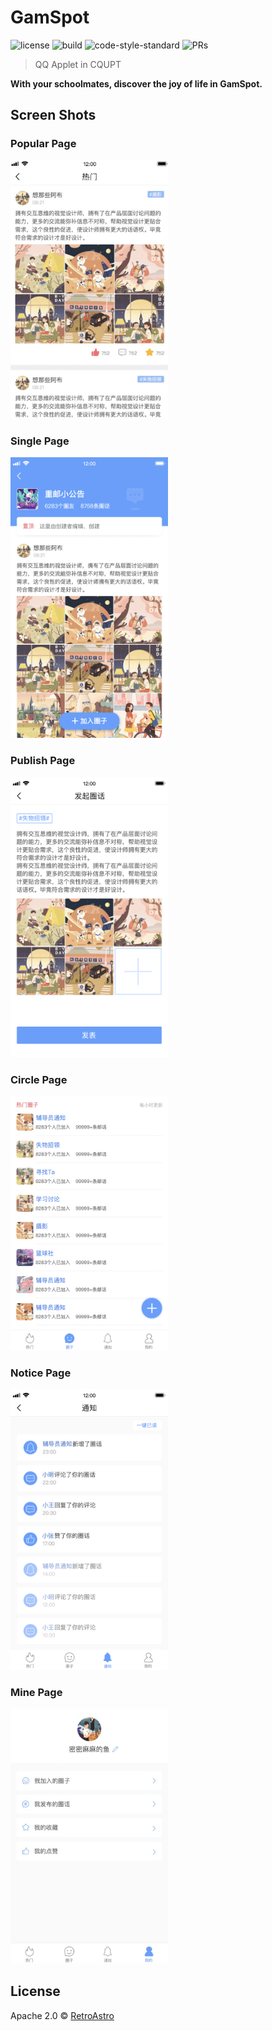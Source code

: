 # GamSpot

![license](https://img.shields.io/badge/license-Apache--2.0-blue.svg) ![build](https://img.shields.io/badge/build-passing-brightgreen.svg) ![code-style-standard](https://img.shields.io/badge/code--style-standard-brightgreen.svg) ![PRs](https://img.shields.io/badge/PRs-welcome-brightgreen.svg) 

> QQ Applet in CQUPT

**With your schoolmates, discover the joy of life in GamSpot.** 

## Screen Shots 

### Popular Page

<img src="./assets/popular.png" width="50%;" />

### Single Page

<img src="./assets/single.png" width="50%;" />

### Publish Page

<img src="./assets/publish.png" width="50%;" />

### Circle Page

<img src="./assets/circle.png" width="50%;" />

### Notice Page

<img src="./assets/notice.png" width="50%;" />

### Mine Page

<img src="./assets/mine.png" width="50%;" />

## License

Apache 2.0 © [RetroAstro](https://github.com/RetroAstro)
